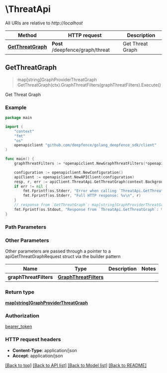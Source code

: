 # \ThreatApi

All URIs are relative to *http://localhost*

Method | HTTP request | Description
------------- | ------------- | -------------
[**GetThreatGraph**](ThreatApi.md#GetThreatGraph) | **Post** /deepfence/graph/threat | Get Threat Graph



## GetThreatGraph

> map[string]GraphProviderThreatGraph GetThreatGraph(ctx).GraphThreatFilters(graphThreatFilters).Execute()

Get Threat Graph



### Example

```go
package main

import (
    "context"
    "fmt"
    "os"
    openapiclient "github.com/deepfence/golang_deepfence_sdk/client"
)

func main() {
    graphThreatFilters := *openapiclient.NewGraphThreatFilters(*openapiclient.NewGraphCloudProviderFilter([]string{"AccountIds_example"}), *openapiclient.NewGraphCloudProviderFilter([]string{"AccountIds_example"}), false, *openapiclient.NewGraphCloudProviderFilter([]string{"AccountIds_example"}), "Type_example") // GraphThreatFilters |  (optional)

    configuration := openapiclient.NewConfiguration()
    apiClient := openapiclient.NewAPIClient(configuration)
    resp, r, err := apiClient.ThreatApi.GetThreatGraph(context.Background()).GraphThreatFilters(graphThreatFilters).Execute()
    if err != nil {
        fmt.Fprintf(os.Stderr, "Error when calling `ThreatApi.GetThreatGraph``: %v\n", err)
        fmt.Fprintf(os.Stderr, "Full HTTP response: %v\n", r)
    }
    // response from `GetThreatGraph`: map[string]GraphProviderThreatGraph
    fmt.Fprintf(os.Stdout, "Response from `ThreatApi.GetThreatGraph`: %v\n", resp)
}
```

### Path Parameters



### Other Parameters

Other parameters are passed through a pointer to a apiGetThreatGraphRequest struct via the builder pattern


Name | Type | Description  | Notes
------------- | ------------- | ------------- | -------------
 **graphThreatFilters** | [**GraphThreatFilters**](GraphThreatFilters.md) |  | 

### Return type

[**map[string]GraphProviderThreatGraph**](GraphProviderThreatGraph.md)

### Authorization

[bearer_token](../README.md#bearer_token)

### HTTP request headers

- **Content-Type**: application/json
- **Accept**: application/json

[[Back to top]](#) [[Back to API list]](../README.md#documentation-for-api-endpoints)
[[Back to Model list]](../README.md#documentation-for-models)
[[Back to README]](../README.md)

